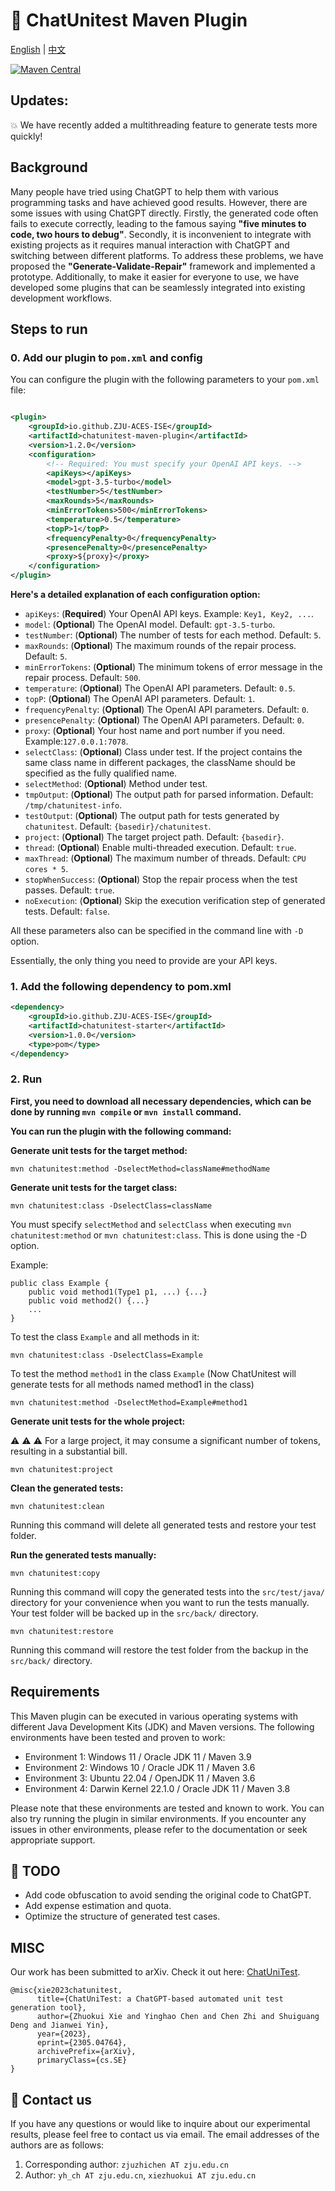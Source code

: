 # :mega: ChatUnitest Maven Plugin

[English](./README.md) | [中文](./Readme_zh.md)

[![Maven Central](https://img.shields.io/maven-central/v/io.github.ZJU-ACES-ISE/chatunitest-maven-plugin?color=hex&style=plastic)](https://maven-badges.herokuapp.com/maven-central/io.github.ZJU-ACES-ISE/chatunitest-maven-plugin)

## Updates:
💥 We have recently added a multithreading feature to generate tests more quickly!

## Background
Many people have tried using ChatGPT to help them with various programming tasks and have achieved good results. However, there are some issues with using ChatGPT directly. Firstly, the generated code often fails to execute correctly, leading to the famous saying **"five minutes to code, two hours to debug"**. Secondly, it is inconvenient to integrate with existing projects as it requires manual interaction with ChatGPT and switching between different platforms. To address these problems, we have proposed the **"Generate-Validate-Repair"** framework and implemented a prototype. Additionally, to make it easier for everyone to use, we have developed some plugins that can be seamlessly integrated into existing development workflows.

## Steps to run

### 0. Add our plugin to `pom.xml` and config

You can configure the plugin with the following parameters to your `pom.xml` file:

```xml

<plugin>
    <groupId>io.github.ZJU-ACES-ISE</groupId>
    <artifactId>chatunitest-maven-plugin</artifactId>
    <version>1.2.0</version>
    <configuration>
        <!-- Required: You must specify your OpenAI API keys. -->
        <apiKeys></apiKeys>
        <model>gpt-3.5-turbo</model>
        <testNumber>5</testNumber>
        <maxRounds>5</maxRounds>
        <minErrorTokens>500</minErrorTokens>
        <temperature>0.5</temperature>
        <topP>1</topP>
        <frequencyPenalty>0</frequencyPenalty>
        <presencePenalty>0</presencePenalty>
        <proxy>${proxy}</proxy>
    </configuration>
</plugin>
```

**Here's a detailed explanation of each configuration option:**

- `apiKeys`: (**Required**) Your OpenAI API keys. Example: `Key1, Key2, ...`.
- `model`: (**Optional**) The OpenAI model. Default: `gpt-3.5-turbo`.
- `testNumber`: (**Optional**) The number of tests for each method. Default: `5`.
- `maxRounds`: (**Optional**) The maximum rounds of the repair process. Default: `5`.
- `minErrorTokens`: (**Optional**) The minimum tokens of error message in the repair process. Default: `500`.
- `temperature`: (**Optional**) The OpenAI API parameters. Default: `0.5`.
- `topP`: (**Optional**) The OpenAI API parameters. Default: `1`.
- `frequencyPenalty`: (**Optional**) The OpenAI API parameters. Default: `0`.
- `presencePenalty`: (**Optional**) The OpenAI API parameters. Default: `0`.
- `proxy`: (**Optional**) Your host name and port number if you need. Example:`127.0.0.1:7078`.
- `selectClass`: (**Optional**) Class under test. If the project contains the same class name in different packages, the className should be specified as the fully qualified name.
- `selectMethod`: (**Optional**) Method under test.
- `tmpOutput`: (**Optional**) The output path for parsed information. Default: `/tmp/chatunitest-info`.
- `testOutput`: (**Optional**) The output path for tests generated by `chatunitest`. Default: `{basedir}/chatunitest`.
- `project`: (**Optional**) The target project path. Default: `{basedir}`.
- `thread`: (**Optional**) Enable multi-threaded execution. Default: `true`.
- `maxThread`: (**Optional**) The maximum number of threads. Default: `CPU cores * 5`.
- `stopWhenSuccess`: (**Optional**) Stop the repair process when the test passes. Default: `true`.
- `noExecution`: (**Optional**) Skip the execution verification step of generated tests. Default: `false`.

All these parameters also can be specified in the command line with `-D` option.

Essentially, the only thing you need to provide are your API keys.

### 1. Add the following dependency to pom.xml

```xml
<dependency>
    <groupId>io.github.ZJU-ACES-ISE</groupId>
    <artifactId>chatunitest-starter</artifactId>
    <version>1.0.0</version>
    <type>pom</type>
</dependency>
```

### 2. Run

**First, you need to download all necessary dependencies, which can be done by running `mvn compile` or `mvn install` command.**

**You can run the plugin with the following command:**

**Generate unit tests for the target method:**

```shell
mvn chatunitest:method -DselectMethod=className#methodName
```

**Generate unit tests for the target class:**

```shell
mvn chatunitest:class -DselectClass=className
```

You must specify `selectMethod` and `selectClass` when executing `mvn chatunitest:method` or `mvn chatunitest:class`.
This is done using the -D option.

Example:

```
public class Example {
    public void method1(Type1 p1, ...) {...}
    public void method2() {...}
    ...
}
```

To test the class `Example` and all methods in it:

```shell
mvn chatunitest:class -DselectClass=Example
```

To test the method `method1` in the class `Example` (Now ChatUnitest will generate tests for all methods named method1
in the class)

```shell
mvn chatunitest:method -DselectMethod=Example#method1
```

**Generate unit tests for the whole project:**

:warning: :warning: :warning: For a large project, it may consume a significant number of tokens, resulting in a
substantial bill.

```shell
mvn chatunitest:project
```

**Clean the generated tests:**

```shell
mvn chatunitest:clean
```
Running this command will delete all generated tests and restore your test folder.


**Run the generated tests manually:**

```shell
mvn chatunitest:copy
```
Running this command will copy the generated tests into the `src/test/java/` directory for your convenience when you want
to run the tests manually. Your test folder will be backed up in the `src/back/` directory.

```shell
mvn chatunitest:restore
```

Running this command will restore the test folder from the backup in the `src/back/` directory.

## Requirements

This Maven plugin can be executed in various operating systems with different Java Development Kits (JDK) and Maven
versions. The following environments have been tested and proven to work:

- Environment 1: Windows 11 / Oracle JDK 11 / Maven 3.9
- Environment 2: Windows 10 / Oracle JDK 11 / Maven 3.6
- Environment 3: Ubuntu 22.04 / OpenJDK 11 / Maven 3.6
- Environment 4: Darwin Kernel 22.1.0 / Oracle JDK 11 / Maven 3.8

Please note that these environments are tested and known to work. You can also try running the plugin in similar
environments. If you encounter any issues in other environments, please refer to the documentation or seek appropriate
support.

## :construction: TODO

- Add code obfuscation to avoid sending the original code to ChatGPT.
- Add expense estimation and quota.
- Optimize the structure of generated test cases.

## MISC

Our work has been submitted to arXiv. Check it out here: [ChatUniTest](https://arxiv.org/abs/2305.04764).

```
@misc{xie2023chatunitest,
      title={ChatUniTest: a ChatGPT-based automated unit test generation tool}, 
      author={Zhuokui Xie and Yinghao Chen and Chen Zhi and Shuiguang Deng and Jianwei Yin},
      year={2023},
      eprint={2305.04764},
      archivePrefix={arXiv},
      primaryClass={cs.SE}
}
```

## :email: Contact us

If you have any questions or would like to inquire about our experimental results, please feel free to contact us via
email. The email addresses of the authors are as follows:

1. Corresponding author: `zjuzhichen AT zju.edu.cn`
2. Author: `yh_ch AT zju.edu.cn`, `xiezhuokui AT zju.edu.cn`
